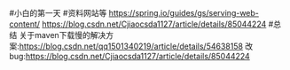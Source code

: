 #小白的第一天
#资料网站等
https://spring.io/guides/gs/serving-web-content/
https://blog.csdn.net/Cjiaocsda1127/article/details/85044224
#总结
关于maven下载慢的解决方案:https://blog.csdn.net/qq1501340219/article/details/54638158
改bug:https://blog.csdn.net/Cjiaocsda1127/article/details/85044224